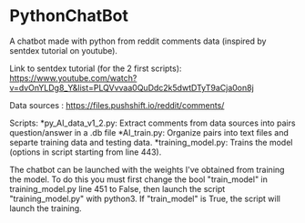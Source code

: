 # PythonChatBot
A chatbot made with python from reddit comments data (inspired by sentdex tutorial on youtube).

Link to sentdex tutorial (for the 2 first scripts): https://www.youtube.com/watch?v=dvOnYLDg8_Y&list=PLQVvvaa0QuDdc2k5dwtDTyT9aCja0on8j

Data sources : https://files.pushshift.io/reddit/comments/

Scripts:
*py_AI_data_v1_2.py: Extract comments from data sources into pairs question/answer in a .db file
*AI_train.py: Organize pairs into text files and separte training data and testing data.
*training_model.py: Trains the model (options in script starting from line 443).


The chatbot can be launched with the weights I've obtained from training the model. To do this you must first change the
bool "train_model" in training_model.py line 451 to False, then launch the script "training_model.py" with python3.
If "train_model" is True, the script will launch the training.

